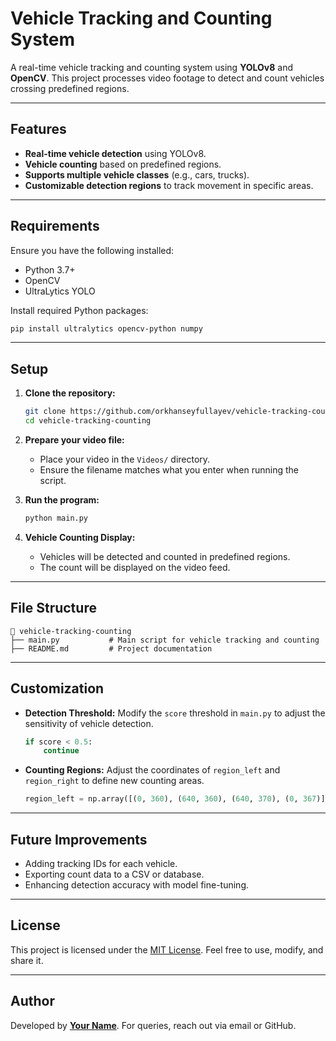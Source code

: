 # Vehicle Tracking and Counting System

A real-time vehicle tracking and counting system using **YOLOv8** and **OpenCV**. This project processes video footage to detect and count vehicles crossing predefined regions.

---

## Features
- **Real-time vehicle detection** using YOLOv8.
- **Vehicle counting** based on predefined regions.
- **Supports multiple vehicle classes** (e.g., cars, trucks).
- **Customizable detection regions** to track movement in specific areas.

---

## Requirements

Ensure you have the following installed:
- Python 3.7+
- OpenCV
- UltraLytics YOLO

Install required Python packages:
```bash
pip install ultralytics opencv-python numpy
```

---

## Setup

1. **Clone the repository:**
   ```bash
   git clone https://github.com/orkhanseyfullayev/vehicle-tracking-counting
   cd vehicle-tracking-counting
   ```

2. **Prepare your video file:**
   - Place your video in the `Videos/` directory.
   - Ensure the filename matches what you enter when running the script.

3. **Run the program:**
   ```bash
   python main.py
   ```

4. **Vehicle Counting Display:**
   - Vehicles will be detected and counted in predefined regions.
   - The count will be displayed on the video feed.

---

## File Structure

```
📂 vehicle-tracking-counting
├── main.py           # Main script for vehicle tracking and counting
├── README.md         # Project documentation
```

---

## Customization

- **Detection Threshold:**
  Modify the `score` threshold in `main.py` to adjust the sensitivity of vehicle detection.
  ```python
  if score < 0.5:
      continue
  ```

- **Counting Regions:**
  Adjust the coordinates of `region_left` and `region_right` to define new counting areas.
  ```python
  region_left = np.array([(0, 360), (640, 360), (640, 370), (0, 367)])
  ```

---

## Future Improvements
- Adding tracking IDs for each vehicle.
- Exporting count data to a CSV or database.
- Enhancing detection accuracy with model fine-tuning.

---

## License
This project is licensed under the [MIT License](LICENSE). Feel free to use, modify, and share it.

---

## Author
Developed by **[Your Name](https://github.com/yourusername)**. For queries, reach out via email or GitHub.
